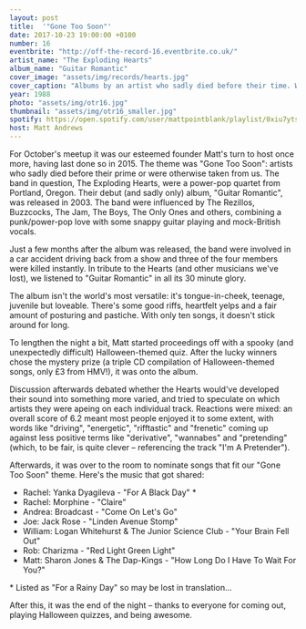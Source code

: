 ```yaml
---
layout: post
title:  '"Gone Too Soon"'
date: 2017-10-23 19:00:00 +0100
number: 16
eventbrite: "http://off-the-record-16.eventbrite.co.uk/"
artist_name: "The Exploding Hearts"
album_name: "Guitar Romantic"
cover_image: "assets/img/records/hearts.jpg"
cover_caption: "Albums by an artist who sadly died before their time. We all know the tragic members of the 27 Club, but for this Halloween special, we'd like to hear about lesser-known artists who left us before their prime."
year: 1988
photo: "assets/img/otr16.jpg"
thumbnail: "assets/img/otr16_smaller.jpg"
spotify: https://open.spotify.com/user/mattpointblank/playlist/0xiu7ytstPyhk2aMlscnwk
host: Matt Andrews
---
```


For October's meetup it was our esteemed founder Matt's turn to host once more, having last done so in 2015. The theme was "Gone Too Soon": artists who sadly died before their prime or were otherwise taken from us. The band in question, The Exploding Hearts, were a power-pop quartet from Portland, Oregon. Their debut (and sadly only) album, "Guitar Romantic", was released in 2003. The band were influenced by The Rezillos, Buzzcocks, The Jam, The Boys, The Only Ones and others, combining a punk/power-pop love with some snappy guitar playing and mock-British vocals.

Just a few months after the album was released, the band were involved in a car accident driving back from a show and three of the four members were killed instantly. In tribute to the Hearts (and other musicians we've lost), we listened to "Guitar Romantic" in all its 30 minute glory.

The album isn't the world's most versatile: it's tongue-in-cheek, teenage, juvenile but loveable. There's some good riffs, heartfelt yelps and a fair amount of posturing and pastiche. With only ten songs, it doesn't stick around for long. 

To lengthen the night a bit, Matt started proceedings off with a spooky (and unexpectedly difficult) Halloween-themed quiz. After the lucky winners chose the mystery prize (a triple CD compilation of Halloween-themed songs, only £3 from HMV!), it was onto the album.

Discussion afterwards debated whether the Hearts would've developed their sound into something more varied, and tried to speculate on which artists they were apeing on each individual track. Reactions were mixed: an overall score of 6.2 meant most people enjoyed it to some extent, with words like "driving", "energetic", "rifftastic" and "frenetic" coming up against less positive terms like "derivative", "wannabes" and "pretending" (which, to be fair, is quite clever – referencing the track "I'm A Pretender").

Afterwards, it was over to the room to nominate songs that fit our "Gone Too Soon" theme. Here's the music that got shared:

- Rachel: Yanka Dyagileva - "For A Black Day" *
- Rachel: Morphine - "Claire"
- Andrea: Broadcast - "Come On Let's Go"
- Joe: Jack Rose - "Linden Avenue Stomp"
- William: Logan Whitehurst & The Junior Science Club - "Your Brain Fell Out"
- Rob: Charizma - "Red Light Green Light"
- Matt: Sharon Jones & The Dap-Kings - "How Long Do I Have To Wait For You?"

\* Listed as "For a Rainy Day" so may be lost in translation...

After this, it was the end of the night – thanks to everyone for coming out, playing Halloween quizzes, and being awesome.